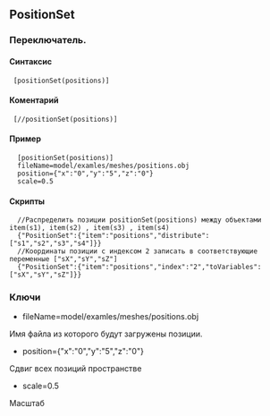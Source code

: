 ## PositionSet

### Переключатель.

#### Cинтаксис

     [positionSet(positions)]
    
    
#### Коментарий

     [//positionSet(positions)]
   
#### Пример

      [positionSet(positions)]
      fileName=model/examles/meshes/positions.obj
      position={"x":"0","y":"5","z":"0"}
      scale=0.5

   
#### Скрипты
      //Распределить позиции positionSet(positions) между объектами item(s1), item(s2) , item(s3) , item(s4)  
      {"PositionSet":{"item":"positions","distribute":["s1","s2","s3","s4"]}}
      //Координаты позиции с индексом 2 записать в соответствующие переменные ["sX","sY","sZ"]
      {"PositionSet":{"item":"positions","index":"2","toVariables":["sX","sY","sZ"]}}





### Ключи

* fileName=model/examles/meshes/positions.obj

Имя файла из которого будут загружены позиции.

* position={"x":"0","y":"5","z":"0"}

Сдвиг всех позиций пространстве

* scale=0.5

Масштаб
